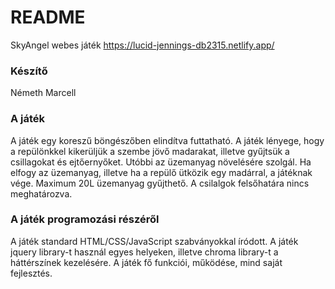 # README #

SkyAngel webes játék
https://lucid-jennings-db2315.netlify.app/

### Készítő ###

Németh Marcell

### A játék ###

A játék egy koreszű böngészőben elindítva futtatható.
A játék lényege, hogy a repülönkkel kikerüljük a szembe jövő madarakat, illetve gyűjtsük a csillagokat és ejtőernyőket. Utóbbi az üzemanyag növelésére szolgál. Ha elfogy az üzemanyag, illetve ha a repülő ütközik egy madárral, a játéknak vége. Maximum 20L üzemanyag gyűjthető. A csilalgok felsőhatára nincs meghatározva.

### A játék programozási részéről ###

A játék standard HTML/CSS/JavaScript szabványokkal íródott.
A játék jquery library-t használ egyes helyeken, illetve chroma library-t a háttérszínek kezelésére.
A játék fő funkciói, működése, mind saját fejlesztés.
